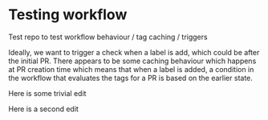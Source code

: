 # Testing workflow 

Test repo to test workflow behaviour / tag caching / triggers

Ideally, we want to trigger a check when a label is add, which could be after the initial PR. There appears to be some caching behaviour which happens at PR creation time which means that when a label is added, a condition in the workflow that evaluates the tags for a PR is based on the earlier state.


Here is some trivial edit

Here is a second edit
